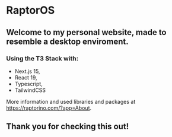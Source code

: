 # RaptorOS

## Welcome to my personal website, made to resemble a desktop enviroment.

### Using the T3 Stack with:
- Next.js 15, 
- React 19, 
- Typescript, 
- TailwindCSS 

More information and used libraries and packages at https://raptorino.com/?app=About.

## Thank you for checking this out!